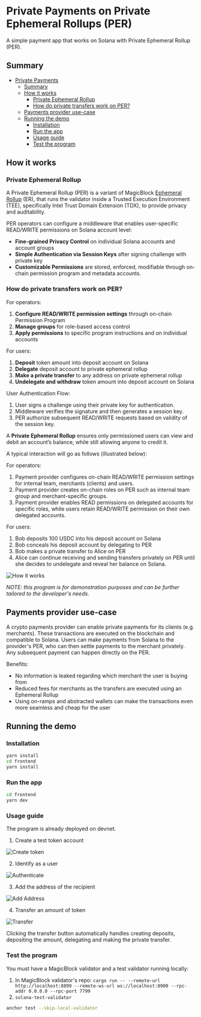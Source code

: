 # Private Payments on Private Ephemeral Rollups (PER)

A simple payment app that works on Solana with Private Ephemeral Rollup (PER).

## Summary

- [Private Payments](#private-payments)
  - [Summary](#summary)
  - [How it works](#how-it-works)
    - [Private Ephemeral Rollup](#private-ephemeral-rollup)
    - [How do private transfers work on PER?](#how-do-private-transfers-work-on-PER?)
  - [Payments provider use-case](#payments-provider-use-case)
  - [Running the demo](#running-the-demo)
    - [Installation](#installation)
    - [Run the app](#run-the-app)
    - [Usage guide](#usage-guide)
    - [Test the program](#test-the-program)

## How it works

### Private Ephemeral Rollup

A Private Ephemeral Rollup (PER) is a variant of MagicBlock [Ephemeral Rollup](https://docs.magicblock.gg/pages/get-started/introduction/why-magicblock) (ER), that runs the validator inside a Trusted Execution Environment (TEE), specifically Intel Trust Domain Extension (TDX), to provide privacy and auditability.

PER operators can configure a middleware that enables user-specific READ/WRITE permissions on Solana account level:
- **Fine-grained Privacy Control** on individual Solana accounts and account groups
- **Simple Authentication via Session Keys** after signing challenge with private key
- **Customizable Permissions** are stored, enforced, modifiable through on-chain permission program and metadata accounts.


### How do private transfers work on PER?

For operators:
1. **Configure READ/WRITE permission settings** through on-chain Permission Program
2. **Manage groups** for role-based access control
3. **Apply permissions** to specific program instructions and on individual accounts

For users:
1. **Deposit** token amount into deposit account on Solana
3. **Delegate** deposit account to private ephemeral rollup
4. **Make a private transfer** to any address on private ephemeral rollup
5. **Undelegate and withdraw** token amount into deposit account on Solana

User Authentication Flow:
1. User signs a challenge using their private key for authentication.
2. Middleware verifies the signature and then generates a session key.
3. PER authorize subsequent READ/WRITE requests based on validity of the session key.

A **Private Ephemeral Rollup** ensures only permissioned users can view and debit an account’s balance, while still allowing anyone to credit it.

A typical interaction will go as follows (illustrated below):

For operators:
1. Payment provider configures on-chain READ/WRITE permission settings for internal team, merchants (clients) and users.
2. Payment provider creates on-chain roles on PER such as internal team group and merchant-specific groups.
3. Payment provider enables READ permissions on delegated accounts for specific roles, while users retain READ/WRITE permission on their own delegated accounts.

For users:
1. Bob deposits 100 USDC into his deposit account on Solana
2. Bob conceals his deposit account by delegating to PER
4. Bob makes a private transfer to Alice on PER
5. Alice can continue receiving and sending transfers privately on PER until she decides to undelegate and reveal her balance on Solana.


![How it works](./docs/how-it-works.png)

*NOTE: this program is for demonstration purposes and can be further tailored to the developer's needs.*

## Payments provider use-case

A crypto payments provider can enable private payments for its clients (e.g. merchants). These transactions are executed on the blockchain and compatible to Solana. Users can make payments from Solana to the provider's PER, who can then settle payments to the merchant privately. Any subsequent payment can happen directly on the PER.

Benefits:
- No information is leaked regarding which merchant the user is buying from
- Reduced fees for merchants as the transfers are executed using an Ephemeral Rollup
- Using on-ramps and abstracted wallets can make the transactions even more seamless and cheap for the user

## Running the demo

### Installation

```bash
yarn install
cd frontend
yarn install
```

### Run the app

```bash
cd frontend
yarn dev
```

### Usage guide

The program is already deployed on devnet.

1. Create a test token account

![Create token](./docs/create-token.png)

2. Identify as a user

![Authenticate](./docs/authenticate.png)

3. Add the address of the recipient

![Add Address](./docs/add-address.png)

4. Transfer an amount of token

![Transfer](./docs/transfer.png)


Clicking the transfer button automatically handles creating deposits, depositing the amount, delegating and making the private transfer.

### Test the program

You must have a MagicBlock validator and a test validator running locally: 
1. In MagicBlock validator's repo: `cargo run -- --remote-url http://localhost:8899 --remote-ws-url ws://localhost:8900 --rpc-addr 0.0.0.0 --rpc-port 7799`
2. `solana-test-validator`

```bash
anchor test --skip-local-validator
```

